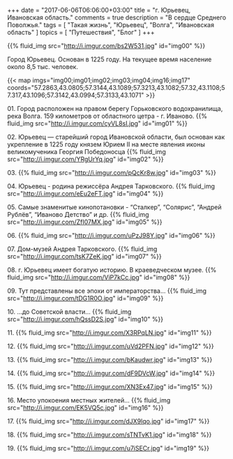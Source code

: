 +++
date = "2017-06-06T06:06:00+03:00"
title = "г. Юрьевец, Ивановская область."
comments = true
description = "В сердце Среднего Поволжья."
tags = [ "Такая жизнь", "Юрьевец", "Волга", "Ивановская область" ]
topics = [ "Путешествия", "Блог" ]
+++

{{% fluid_img src="http://i.imgur.com/bs2W531.jpg" id="img00" %}}

Город Юрьевец. Основан в 1225 году. На текущее время население около 8,5 тыс. человек. 
<!--more-->

{{< map imgs="img00;img01;img02;img03;img04;img16;img17" coords="57.2863,43.0805;57.3144,43.1089;57.3213,43.1082;57.32,43.1108;57.317,43.1096;57.3142,43.0994;57.3133,43.1071" >}}

01\. Город расположен на правом берегу Горьковского водохранилища, река Волга. 159 километров от областного цетра - г. Иваново.
{{% fluid_img src="http://i.imgur.com/cyVL8sI.jpg" id="img01" %}}

02\. Юрьевец — старейший город Ивановской области, был основан как укрепление в 1225 году князем Юрием II на месте явления иконы великомученика Георгия Победоносца
{{% fluid_img src="http://i.imgur.com/YRgUrYq.jpg" id="img02" %}}

03\.
{{% fluid_img src="http://i.imgur.com/pQcKr8w.jpg" id="img03" %}}

04\. Юрьевец - родина режиссёра Андрея Тарковского.
{{% fluid_img src="http://i.imgur.com/eEu2eFT.jpg" id="img04" %}}

05\. Самые знаменитые кинопотановки - “Сталкер”, “Солярис”, “Андрей Рублёв”, “Иваново Детство” и др.
{{% fluid_img src="http://i.imgur.com/ZfI07MX.jpg" id="img05" %}}

06\.
{{% fluid_img src="http://i.imgur.com/uPzJ98Y.jpg" id="img06" %}}

07\. Дом-музей Андрея Тарковского.
{{% fluid_img src="http://i.imgur.com/tsK7ZeK.jpg" id="img07" %}}

08\. г. Юрьевец имеет богатую историю. В краеведческом музее.
{{% fluid_img src="http://i.imgur.com/ViP7kCc.jpg" id="img08" %}}

09\. Тут представлены все эпохи от императорства…
{{% fluid_img src="http://i.imgur.com/tDG1R0O.jpg" id="img09" %}}

10\. …до Советской власти…
{{% fluid_img src="http://i.imgur.com/hQssD2S.jpg" id="img10" %}}

11\.
{{% fluid_img src="http://i.imgur.com/X3RPqLN.jpg" id="img11" %}}

12\.
{{% fluid_img src="http://i.imgur.com/uVd2PFN.jpg" id="img12" %}}

13\.
{{% fluid_img src="http://i.imgur.com/bKaudwr.jpg" id="img13" %}}

14\.
{{% fluid_img src="http://i.imgur.com/dF9DVcW.jpg" id="img14" %}}

15\.
{{% fluid_img src="http://i.imgur.com/XN3Ex47.jpg" id="img15" %}}

16\. Место упокоения местных жителей…
{{% fluid_img src="http://i.imgur.com/EK5VQ5c.jpg" id="img16" %}}

17\.
{{% fluid_img src="http://i.imgur.com/dJX9lqo.jpg" id="img17" %}}

18\.
{{% fluid_img src="http://i.imgur.com/sTNTvK1.jpg" id="img18" %}}

19\.
{{% fluid_img src="http://i.imgur.com/u7iSECr.jpg" id="img19" %}}




